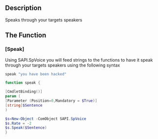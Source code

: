## Description
Speaks through your targets speakers

## The Function

### [Speak] 

Using SAPI.SpVoice you will feed strings to the functions to have it speak through your targets speakers using the following syntax 

```PowerShell
speak "you have been hacked"
```

```Powershell
function speak {

[CmdletBinding()]
param (	
[Parameter (Position=0,Mandatory = $True)]
[string]$Sentence
) 

$s=New-Object -ComObject SAPI.SpVoice
$s.Rate = -2
$s.Speak($Sentence)
}
```